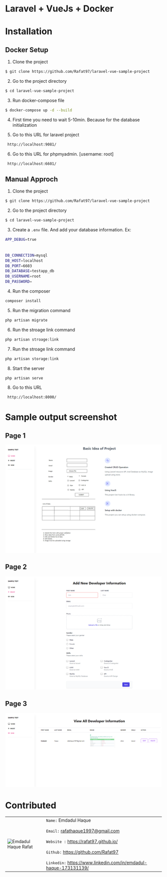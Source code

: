 # Laravel + VueJs + Docker

# Installation 
## Docker Setup
 
1. Clone the project

```bash
$ git clone https://github.com/Rafat97/laravel-vue-sample-project
```

2. Go to the project directory

```bash
$ cd laravel-vue-sample-project
```

3. Run docker-compose file

```bash
$ docker-compose up -d --build
```

4. First time you need to wait 5-10min. Because for the database initialization

5. Go to this URL for laravel project

```bash
 http://localhost:9081/
```

6. Go to this URL for phpmyadmin. [username: root]

```bash
 http://localhost:6601/
```




## Manual Approch
 
1. Clone the project

```bash
$ git clone https://github.com/Rafat97/laravel-vue-sample-project
```

2. Go to the project directory

```bash
$ cd laravel-vue-sample-project
```



3. Create a `.env` file. And add your database information. Ex:

```bash
APP_DEBUG=true


DB_CONNECTION=mysql
DB_HOST=localhost
DB_PORT=6603
DB_DATABASE=testapp_db
DB_USERNAME=root
DB_PASSWORD=
```

4. Run the composer 

```bash
composer install
```

5. Run the migration command

```bash
php artisan migrate
```

6. Run the stroage link command

```bash
php artisan stroage:link
```

7. Run the stroage link command

```bash
php artisan storage:link
```

8. Start the server

```bash
php artisan serve
```

8. Go to this URL

```bash
 http://localhost:8000/
```

# Sample output screenshot

## Page 1 

![image info](./public/img/page_1.png)

## Page 2

![image info](./public/img/page_2.png)

## Page 3

![image info](./public/img/page_3.png)

# Contributed

| |  |
| ----------- | ----------- |
| ![Emdadul Haque Rafat](https://rafat97.github.io/static/c3688eb99d1fef50023a121e3abc5fa6/e8044/my-image.jpg)      | `Name:` Emdadul Haque <br /><br /> `Email:` rafathaque1997@gmail.com <br /><br /> `Website :` https://rafat97.github.io/ <br /><br />`Github:` https://github.com/Rafat97 <br /><br /> `Linkedin:` https://www.linkedin.com/in/emdadul-haque-173131139/   |
